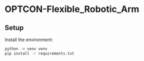 # OPTCON-Flexible_Robotic_Arm

## Setup

Install the environment:

```bash
python -m venv venv
pip install -r requirements.txt
```
